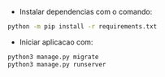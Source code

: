 - Instalar dependencias com o comando:
```bash
python -m pip install -r requirements.txt
```
- Iniciar aplicacao com:
```bash
python3 manage.py migrate
python3 manage.py runserver
```
